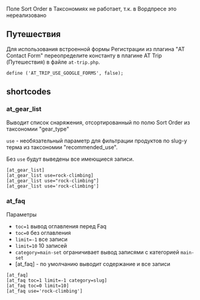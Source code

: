 Поле Sort Order в Таксономиях не работает, т.к. в Вордпресе это нереализовано

## Путешествия
Для использования встроенной формы Регистрации из плагина "AT Contact Form" переопределите константу в плагине AT Trip (Путешествия) в файле `at-trip.php`.
```
define ('AT_TRIP_USE_GOOGLE_FORMS', false);
```

## shortcodes

### at_gear_list
Выводит список снаряжения, отсортированный по полю Sort Order из  таксономии "gear_type"

`use` - необязательный параметр для фильтрации продуктов по slug-у терма из таксономии "recommended_use".

Без `use` будут выведены все имеющиеся записи.
```
[at_gear_list] 
[at_gear_list use=rock-climbing]
[at_gear_list use="rock-climbing"]
[at_gear_list use='rock-climbing']
```

### at_faq
Параметры
- `toc=1` вывод оглавления перед Faq
- `toc=0` без оглавления
- `limit=-1` все записи
- `limit=10` 10 записей
- `category=main-set` ограничивает вывод записями с категорией `main-set`
- [at_faq] - по умолчанию выводит содержание и все записи
```
[at_faq] 
[at_faq toc=1 limit=-1 category=slug]
[at_faq toc=0 limit=10]
[at_faq use='rock-climbing']
```
